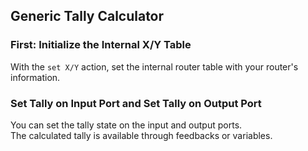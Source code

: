 ## Generic Tally Calculator

### First: Initialize the Internal X/Y Table
With the `set X/Y` action, set the internal router table with your router's information.

### Set Tally on Input Port and Set Tally on Output Port
You can set the tally state on the input and output ports.  
The calculated tally is available through feedbacks or variables.
